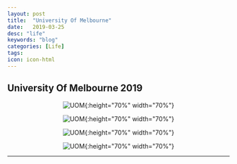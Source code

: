 ```yaml
---
layout: post
title:  "University Of Melbourne"
date:   2019-03-25
desc: "life"
keywords: "blog"
categories: [Life]
tags: 
icon: icon-html
---
```


## University Of Melbourne 2019

<div style="text-align:center" markdown="1">

![UOM](https://user-images.githubusercontent.com/40975373/55287791-5f291200-53f9-11e9-8071-8c5ed3477704.jpeg){:height="70%" width="70%"}

![UOM](https://user-images.githubusercontent.com/40975373/55287798-723be200-53f9-11e9-8bc9-dbf543d3a160.jpeg){:height="70%" width="70%"}

![UOM](https://user-images.githubusercontent.com/40975373/55287928-ab755180-53fb-11e9-8b87-d1ed0da93492.jpg){:height="70%" width="70%"}

![UOM](https://user-images.githubusercontent.com/40975373/55287934-b7f9aa00-53fb-11e9-8f1d-f38f34e46dc4.jpg){:height="70%" width="70%"}

</div>

---
